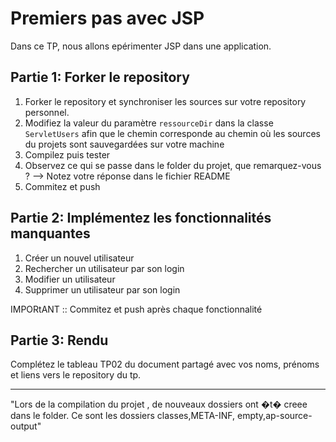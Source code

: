 # Premiers pas avec JSP
Dans ce TP, nous allons epérimenter JSP dans une application. 

## Partie 1: Forker le repository 
1. Forker le repository et synchroniser les sources sur votre repository personnel. 
2. Modifiez la valeur du paramètre ```ressourceDir``` dans la classe ```ServletUsers``` afin que le chemin corresponde au chemin où les sources du projets sont sauvegardées sur votre machine
3. Compilez puis tester
4. Observez ce qui se passe dans le folder du projet, que remarquez-vous ? 
--> Notez votre réponse dans le fichier README
3. Commitez et push

## Partie 2: Implémentez les fonctionnalités manquantes

1. Créer un nouvel utilisateur 
2. Rechercher un utilisateur par son login 
3. Modifier un utilisateur 
4. Supprimer un utilisateur par son login

IMPORtANT :: Commitez et push après chaque fonctionnalité 

## Partie 3: Rendu
Complétez le tableau TP02 du document partagé avec vos noms, prénoms et liens vers le repository du tp. 
 
---------------------------------------------------------------------
"Lors de la compilation du projet , de nouveaux dossiers ont �t� creee dans le folder. Ce sont les dossiers classes,META-INF, empty,ap-source-output" 
